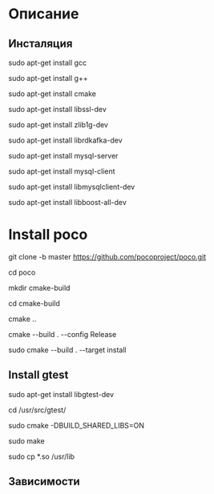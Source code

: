 # Описание 


## Инсталяция
sudo apt-get install gcc

sudo apt-get install g++

sudo apt-get install cmake

sudo apt-get install libssl-dev

sudo apt-get install zlib1g-dev

sudo apt-get install librdkafka-dev

sudo apt-get install mysql-server

sudo apt-get install mysql-client

sudo apt-get install libmysqlclient-dev

sudo apt-get install libboost-all-dev

# Install poco

git clone -b master https://github.com/pocoproject/poco.git

cd poco

mkdir cmake-build

cd cmake-build

cmake ..

cmake --build . --config Release

sudo cmake --build . --target install

## Install gtest
sudo apt-get install libgtest-dev

cd /usr/src/gtest/

sudo cmake -DBUILD_SHARED_LIBS=ON

sudo make

sudo cp *.so /usr/lib




## Зависимости

